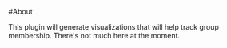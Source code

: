 #About

This plugin will generate visualizations that will help track group membership. There's not much here at the moment. 

